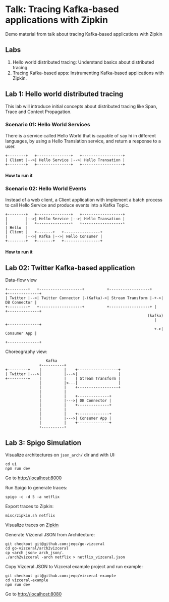 # Talk: Tracing Kafka-based applications with Zipkin

Demo material from talk about tracing Kafka-based applications with Zipkin

## Labs

1. Hello world distributed tracing: Understand basics about distributed
   tracing.
2. Tracing Kafka-based apps: Instrumenting Kafka-based applications with
   Zipkin.

## Lab 1: Hello world distributed tracing

This lab will introduce initial concepts about distributed tracing like Span,
Trace and Context Propagation.

### Scenario 01: Hello World Services

There is a service called Hello World that is capable of say hi in different
languages, by using a Hello Translation service, and return a response to
a user.

```
+--------+   +---------------+   +------------------+
| Client |-->| Hello Service |-->| Hello Transation |
+--------+   +---------------+   +------------------+
```

#### How to run it

### Scenario 02: Hello World Events

Instead of a web client, a Client application with implement a batch process 
to call Hello Service and produce events into a Kafka Topic.


```
+--------+   +---------------+   +------------------+
|        |-->| Hello Service |-->| Hello Transation |
|        |   +---------------+   +------------------+
| Hello  |
| Client |   +-------+   +----------------+
|        |-->| Kafka |-->| Hello Consumer |
+--------+   +-------+   +----------------+
```

#### How to run it

## Lab 02: Twitter Kafka-based application

Data-flow view

```
+---------+   +-------------------+          +------------------+    +--------------+
| Twitter |-->| Twitter Connector |-(Kafka)->| Stream Transform |-+->| DB Connector |
+---------+   +-------------------+          +------------------+ |  +--------------+
                                                               (kafka)
                                                                  |  +--------------+
                                                                  +->| Consumer App |
                                                                     +--------------+
```

Choreography view:

```
                  Kafka
               +----------+
+---------+    |          |    +------------------+
| Twitter |--->|          |--->|                  |
+---------+    |          |    | Stream Transform |
               |          |<---|                  |
               |          |    +------------------+
               |          |
               |          |    +--------------+
               |          |--->| DB Connector |
               |          |    +--------------+
               |          |
               |          |    +--------------+
               |          |--->| Consumer App |
               |          |    +--------------+
               +----------+
```

## Lab 3: Spigo Simulation

Visualize architectures on `json_arch/` dir and with UI:

```
cd ui
npm run dev
```

Go to <http://localhost:8000>

Run Spigo to generate traces:

```
spigo -c -d 5 -a netflix
```

Export traces to Zipkin:

```
misc/zipkin.sh netflix
```

Visualize traces on [Zipkin](http://localhost:9411)

Generate Vizceral JSON from Architecture:

```
git checkout git@github.com:jeqo/go-vizceral
cd go-vizceral/arch2vizceral
cp <arch json> arch_json/.
./arch2vizceral -arch netflix > netflix_vizceral.json
```

Copy Vizceral JSON to Vizceral example project and run example:

```
git checkout git@github.com:jeqo/vizceral-example
cd vizceral-example
npm run dev
```

Go to <http://localhost:8080>
